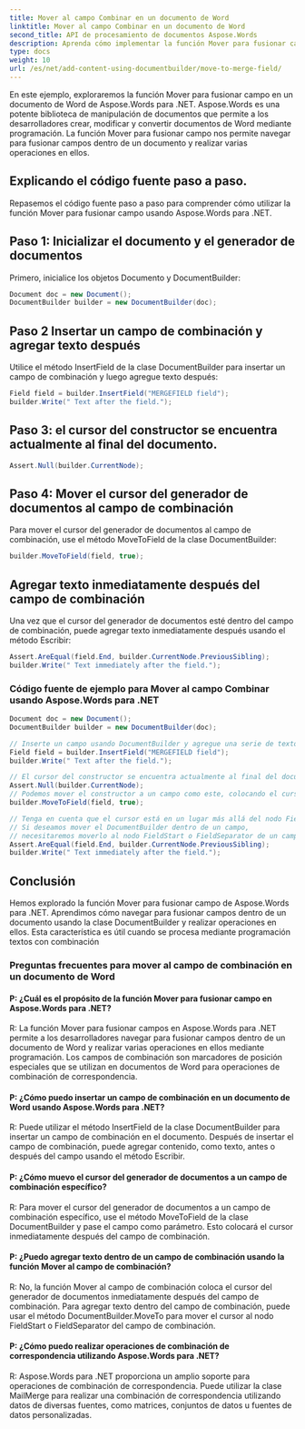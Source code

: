 ```yaml
---
title: Mover al campo Combinar en un documento de Word
linktitle: Mover al campo Combinar en un documento de Word
second_title: API de procesamiento de documentos Aspose.Words
description: Aprenda cómo implementar la función Mover para fusionar campo en un documento de Word de Aspose.Words para .NET utilizando la guía paso a paso.
type: docs
weight: 10
url: /es/net/add-content-using-documentbuilder/move-to-merge-field/
---
```

En este ejemplo, exploraremos la función Mover para fusionar campo en un documento de Word de Aspose.Words para .NET. Aspose.Words es una potente biblioteca de manipulación de documentos que permite a los desarrolladores crear, modificar y convertir documentos de Word mediante programación. La función Mover para fusionar campo nos permite navegar para fusionar campos dentro de un documento y realizar varias operaciones en ellos.


## Explicando el código fuente paso a paso.

Repasemos el código fuente paso a paso para comprender cómo utilizar la función Mover para fusionar campo usando Aspose.Words para .NET.

## Paso 1: Inicializar el documento y el generador de documentos

Primero, inicialice los objetos Documento y DocumentBuilder:

```csharp
Document doc = new Document();
DocumentBuilder builder = new DocumentBuilder(doc);
```

## Paso 2 Insertar un campo de combinación y agregar texto después

Utilice el método InsertField de la clase DocumentBuilder para insertar un campo de combinación y luego agregue texto después:

```csharp
Field field = builder.InsertField("MERGEFIELD field");
builder.Write(" Text after the field.");
```

## Paso 3: el cursor del constructor se encuentra actualmente al final del documento.

```csharp
Assert.Null(builder.CurrentNode);
```
## Paso 4: Mover el cursor del generador de documentos al campo de combinación

Para mover el cursor del generador de documentos al campo de combinación, use el método MoveToField de la clase DocumentBuilder:

```csharp
builder.MoveToField(field, true);
```

## Agregar texto inmediatamente después del campo de combinación

Una vez que el cursor del generador de documentos esté dentro del campo de combinación, puede agregar texto inmediatamente después usando el método Escribir:

```csharp
Assert.AreEqual(field.End, builder.CurrentNode.PreviousSibling);
builder.Write(" Text immediately after the field.");
```

### Código fuente de ejemplo para Mover al campo Combinar usando Aspose.Words para .NET

```csharp
Document doc = new Document();
DocumentBuilder builder = new DocumentBuilder(doc);

// Inserte un campo usando DocumentBuilder y agregue una serie de texto después de él.
Field field = builder.InsertField("MERGEFIELD field");
builder.Write(" Text after the field.");

// El cursor del constructor se encuentra actualmente al final del documento.
Assert.Null(builder.CurrentNode);
// Podemos mover el constructor a un campo como este, colocando el cursor inmediatamente después del campo.
builder.MoveToField(field, true);

// Tenga en cuenta que el cursor está en un lugar más allá del nodo FieldEnd del campo, lo que significa que en realidad no estamos dentro del campo.
// Si deseamos mover el DocumentBuilder dentro de un campo,
// necesitaremos moverlo al nodo FieldStart o FieldSeparator de un campo usando el método DocumentBuilder.MoveTo().
Assert.AreEqual(field.End, builder.CurrentNode.PreviousSibling);
builder.Write(" Text immediately after the field.");
```

## Conclusión

Hemos explorado la función Mover para fusionar campo de Aspose.Words para .NET. Aprendimos cómo navegar para fusionar campos dentro de un documento usando la clase DocumentBuilder y realizar operaciones en ellos. Esta característica es útil cuando se procesa mediante programación textos con combinación

### Preguntas frecuentes para mover al campo de combinación en un documento de Word

#### P: ¿Cuál es el propósito de la función Mover para fusionar campo en Aspose.Words para .NET?

R: La función Mover para fusionar campos en Aspose.Words para .NET permite a los desarrolladores navegar para fusionar campos dentro de un documento de Word y realizar varias operaciones en ellos mediante programación. Los campos de combinación son marcadores de posición especiales que se utilizan en documentos de Word para operaciones de combinación de correspondencia.

#### P: ¿Cómo puedo insertar un campo de combinación en un documento de Word usando Aspose.Words para .NET?

R: Puede utilizar el método InsertField de la clase DocumentBuilder para insertar un campo de combinación en el documento. Después de insertar el campo de combinación, puede agregar contenido, como texto, antes o después del campo usando el método Escribir.

#### P: ¿Cómo muevo el cursor del generador de documentos a un campo de combinación específico?

R: Para mover el cursor del generador de documentos a un campo de combinación específico, use el método MoveToField de la clase DocumentBuilder y pase el campo como parámetro. Esto colocará el cursor inmediatamente después del campo de combinación.

#### P: ¿Puedo agregar texto dentro de un campo de combinación usando la función Mover al campo de combinación?

R: No, la función Mover al campo de combinación coloca el cursor del generador de documentos inmediatamente después del campo de combinación. Para agregar texto dentro del campo de combinación, puede usar el método DocumentBuilder.MoveTo para mover el cursor al nodo FieldStart o FieldSeparator del campo de combinación.

#### P: ¿Cómo puedo realizar operaciones de combinación de correspondencia utilizando Aspose.Words para .NET?

R: Aspose.Words para .NET proporciona un amplio soporte para operaciones de combinación de correspondencia. Puede utilizar la clase MailMerge para realizar una combinación de correspondencia utilizando datos de diversas fuentes, como matrices, conjuntos de datos u fuentes de datos personalizadas.